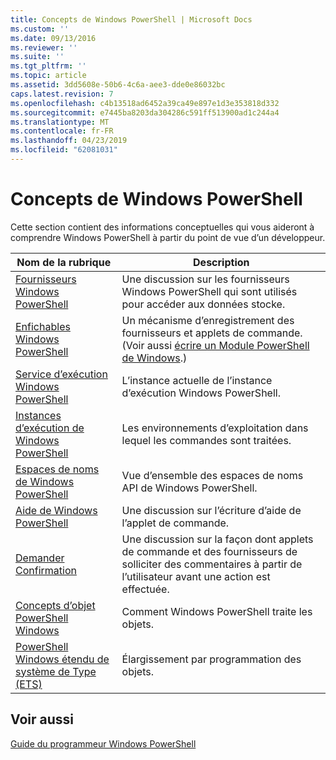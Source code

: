 ```yaml
---
title: Concepts de Windows PowerShell | Microsoft Docs
ms.custom: ''
ms.date: 09/13/2016
ms.reviewer: ''
ms.suite: ''
ms.tgt_pltfrm: ''
ms.topic: article
ms.assetid: 3dd5608e-50b6-4c6a-aee3-dde0e86032bc
caps.latest.revision: 7
ms.openlocfilehash: c4b13518ad6452a39ca49e897e1d3e353818d332
ms.sourcegitcommit: e7445ba8203da304286c591ff513900ad1c244a4
ms.translationtype: MT
ms.contentlocale: fr-FR
ms.lasthandoff: 04/23/2019
ms.locfileid: "62081031"
---
```

# <a name="windows-powershell-concepts"></a>Concepts de Windows PowerShell

Cette section contient des informations conceptuelles qui vous aideront à comprendre Windows PowerShell à partir du point de vue d’un développeur.

|Nom de la rubrique|Description|
|----------------|-----------------|
|[Fournisseurs Windows PowerShell](http://msdn.microsoft.com/en-us/a65c5c75-1131-4ade-90d3-a613dbe620e9)|Une discussion sur les fournisseurs Windows PowerShell qui sont utilisés pour accéder aux données stocke.|
|[Enfichables Windows PowerShell](http://msdn.microsoft.com/en-us/20e081a9-522c-48bf-9f21-faaf8cca2e82)|Un mécanisme d’enregistrement des fournisseurs et applets de commande. (Voir aussi [écrire un Module PowerShell de Windows](../module/writing-a-windows-powershell-module.md).)|
|[Service d’exécution Windows PowerShell](http://msdn.microsoft.com/en-us/949f06e8-0224-4cd3-bbad-a0cebbb5dec8)|L’instance actuelle de l’instance d’exécution Windows PowerShell.|
|[Instances d’exécution de Windows PowerShell](http://msdn.microsoft.com/en-us/a1582cfe-f06d-4aff-adc6-71f49a860ce9)|Les environnements d’exploitation dans lequel les commandes sont traitées.|
|[Espaces de noms de Windows PowerShell](http://msdn.microsoft.com/en-us/04bd2841-e90c-47d2-8a1f-3aeb3df35176)|Vue d’ensemble des espaces de noms API de Windows PowerShell.|
|[Aide de Windows PowerShell](http://msdn.microsoft.com/en-us/097b7c1c-a056-4b36-9c86-65b2ee702fc7)|Une discussion sur l’écriture d’aide de l’applet de commande.|
|[Demander Confirmation](../cmdlet/requesting-confirmation-from-cmdlets.md)|Une discussion sur la façon dont applets de commande et des fournisseurs de solliciter des commentaires à partir de l’utilisateur avant une action est effectuée.|
|[Concepts d’objet PowerShell Windows](http://msdn.microsoft.com/en-us/a1449178-b6fd-4ca8-a5e1-d747c2c54181)|Comment Windows PowerShell traite les objets.|
|[PowerShell Windows étendu de système de Type (ETS)](http://msdn.microsoft.com/en-us/12700631-be23-4e6b-9bf0-81ea0d166353)|Élargissement par programmation des objets.|

## <a name="see-also"></a>Voir aussi

[Guide du programmeur Windows PowerShell](./windows-powershell-programmer-s-guide.md)